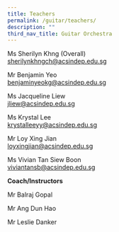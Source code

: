```yaml
---
title: Teachers
permalink: /guitar/teachers/
description: ""
third_nav_title: Guitar Orchestra
---
```

Ms Sherilyn Khng (Overall)  
[sherilynkhngch@acsindep.edu.sg](mailto:sherilynkhngch@acsindep.edu.sg)

Mr Benjamin Yeo  
[benjaminyeokg@acsindep.edu.sg](mailto:benjaminyeokg@acsindep.edu.sg)

Ms Jacqueline Liew  
[jliew@acsindep.edu.sg](mailto:jliew@acsindep.edu.sg)

Ms Krystal Lee  
[krystalleeyy@acsindep.edu.sg](mailto:krystalleeyy@acsindep.edu.sg)

Mr Loy Xing Jian  
[loyxingjian@acsindep.edu.sg](mailto:loyxingjian@acsindep.edu.sg)

Ms Vivian Tan Siew Boon  
[viviantansb@acsindep.edu.sg](mailto:viviantansb@acsindep.edu.sg)

**Coach/Instructors**

Mr Balraj Gopal

Mr Ang Dun Hao

Mr Leslie Danker